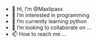 - 👋 Hi, I’m @Maxlipass
- 👀 I’m interested in programming
- 🌱 I’m currently learning python
- 💞️ I’m looking to collaborate on ...
- 📫 How to reach me ...

<!---
Maxlipass/Maxlipass is a ✨ special ✨ repository because its `README.md` (this file) appears on your GitHub profile.
You can click the Preview link to take a look at your changes.
--->
